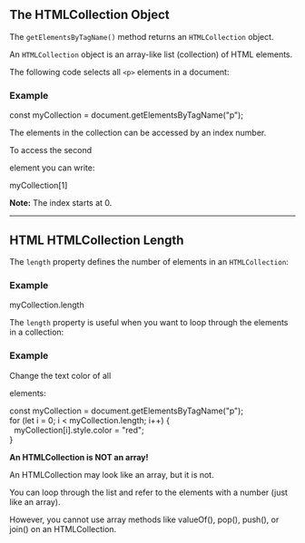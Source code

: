 ## The HTMLCollection Object

The `getElementsByTagName()` method returns an `HTMLCollection` object.

An `HTMLCollection` object is an array-like list (collection) of HTML elements.

The following code selects all `<p>` elements in a document:

### Example

const myCollection = document.getElementsByTagName("p");

The elements in the collection can be accessed by an index number.

To access the second <p> element you can write:

myCollection[1]

**Note:** The index starts at 0.

---

## HTML HTMLCollection Length

The `length` property defines the number of elements in an `HTMLCollection`:

### Example

myCollection.length

The `length` property is useful when you want to loop through the elements in a collection:

### Example

Change the text color of all <p> elements:

const myCollection = document.getElementsByTagName("p");  
for (let i = 0; i < myCollection.length; i++) {  
  myCollection[i].style.color = "red";  
}

**An HTMLCollection is NOT an array!**  

An HTMLCollection may look like an array, but it is not.

You can loop through the list and refer to the elements with a number (just like an array).

However, you cannot use array methods like valueOf(), pop(), push(), or join() on an HTMLCollection.